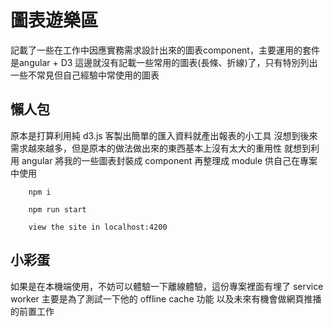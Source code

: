 # 圖表遊樂區

記載了一些在工作中因應實務需求設計出來的圖表component，主要運用的套件是angular + D3
這邊就沒有記載一些常用的圖表(長條、折線)了，只有特別列出一些不常見但自己經驗中常使用的圖表

## 懶人包

原本是打算利用純 d3.js 客製出簡單的匯入資料就產出報表的小工具
沒想到後來需求越來越多，但是原本的做法做出來的東西基本上沒有太大的重用性
就想到利用 angular 將我的一些圖表封裝成 component 再整理成 module 供自己在專案中使用

```
    npm i

    npm run start

    view the site in localhost:4200

```

## 小彩蛋

如果是在本機端使用，不妨可以體驗一下離線體驗，這份專案裡面有埋了 service worker 主要是為了測試一下他的 offline cache 功能
以及未來有機會做網頁推播的前置工作



